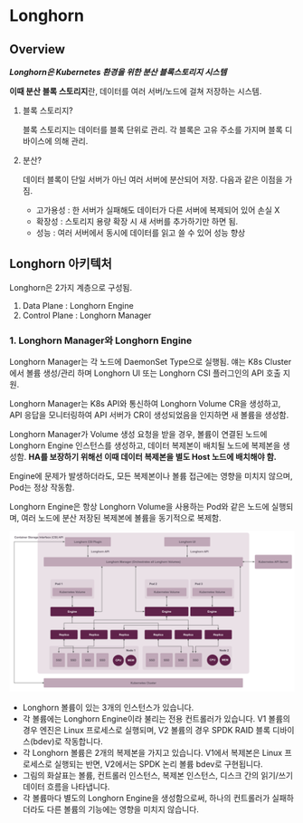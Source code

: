 # Longhorn
## Overview
***Longhorn은 Kubernetes 환경을 위한 분산 블록스토리지 시스템***

**이때 분산 블록 스토리지**란, 데이터를 여러 서버/노드에 걸쳐 저장하는 시스템.

1. 블록 스토리지?
    
    블록 스토리지는 데이터를 블록 단위로 관리. 
    각 블록은 고유 주소를 가지며 블록 디바이스에 의해 관리.

2. 분산?

    데이터 블록이 단일 서버가 아닌 여러 서버에 분산되어 저장. 다음과 같은 이점을 가짐.

    - 고가용성 : 한 서버가 실패해도 데이터가 다른 서버에 복제되어 있어 손실 X
    - 확장성 : 스토리지 용량 확장 시 새 서버를 추가하기만 하면 됨.
    - 성능 : 여러 서버에서 동시에 데이터를 읽고 쓸 수 있어 성능 향상


## Longhorn 아키텍처
Longhorn은 2가지 계층으로 구성됨.

1. Data Plane : Longhorn Engine
2. Control Plane : Longhorn Manager

### 1. Longhorn Manager와 Longhorn Engine
Longhorn Manager는 각 노드에 DaemonSet Type으로 실행됨. 얘는 K8s Cluster에서 볼륨 생성/관리 하며 Longhorn UI 또는 Longhorn CSI 플러그인의 API 호출 지원.

Longhorn Manager는 K8s API와 통신하여 Longhorn Volume CR을 생성하고, API 응답을 모니터링하여 API 서버가 CR이 생성되었음을 인지하면 새 볼륨을 생성함.

Longhorn Manager가 Volume 생성 요청을 받을 경우, 볼륨이 연결된 노드에 Longhorn Engine 인스턴스를 생성하고, 데이터 복제본이 배치될 노드에 복제본을 생성함. **HA를 보장하기 위해선 이때 데이터 복제본을 별도 Host 노드에 배치해야 함.**

Engine에 문제가 발생하더라도, 모든 복제본이나 볼륨 접근에는 영향을 미치지 않으며, Pod는 정상 작동함.

Longhorn Engine은 항상 Longhorn Volume을 사용하는 Pod와 같은 노드에 실행되며, 여러 노드에 분산 저장된 복제본에 볼륨을 동기적으로 복제함.

![Longhorn_arch](./images/Longhorn_arch.svg)

- Longhorn 볼륨이 있는 3개의 인스턴스가 있습니다.
- 각 볼륨에는 Longhorn Engine이라 불리는 전용 컨트롤러가 있습니다. V1 볼륨의 경우 엔진은 Linux 프로세스로 실행되며, V2 볼륨의 경우 SPDK RAID 블록 디바이스(bdev)로 작동합니다.
- 각 Longhorn 볼륨은 2개의 복제본을 가지고 있습니다. V1에서 복제본은 Linux 프로세스로 실행되는 반면, V2에서는 SPDK 논리 볼륨 bdev로 구현됩니다.
- 그림의 화살표는 볼륨, 컨트롤러 인스턴스, 복제본 인스턴스, 디스크 간의 읽기/쓰기 데이터 흐름을 나타냅니다.
- 각 볼륨마다 별도의 Longhorn Engine을 생성함으로써, 하나의 컨트롤러가 실패하더라도 다른 볼륨의 기능에는 영향을 미치지 않습니다.
